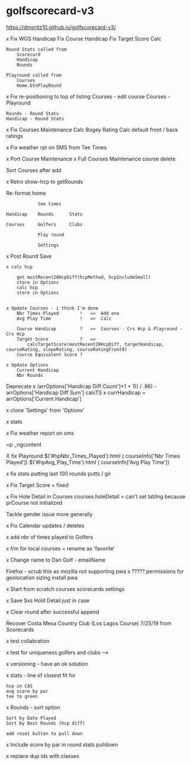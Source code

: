 # golfscorecard-v3
 
https://dmoritz10.github.io/golfscorecard-v3/


x Fix WGS Handicap
    Fix Course Handicap 
    Fix Target Score Calc

    Round Stats called from 
        Scorecard
        Handicap
        Rounds

    Playround called from
        Courses
        Home.btnPlayRound

x Fix re-positioning to top of listing
    Courses - edit course
    Courses - Playround

    Rounds - Round Stats
    Handicap - Round Stats

x Fix Courses Maintenance
    Calc Bogey Rating
    Calc default front / back ratings

x Fix weather rpt on SMS from Tee Times

x Port Course Maintenance
    x Full Courses Maintenance
    course delete

Sort Courses after add

x Retro show-hcp to getRounds

Re-format home

                tee times

    Handicap	Rounds		Stats

    Courses		Golfers		Clubs

                Play round

                Settings 

x Post Round Save

    x calc hcp

        get mostRecent20HcpDiff(hcpMethod, hcpIncludeSmall)
        store in Options
        calc hcp
        store in Options


    x Update Courses - i think I'm done
        Nbr Times Played        !	=>  Add one
        Avg Play Time	        !   =>  Calc
        
        Course Handicap	        ?   =>  Courses - Crs Hcp & Playround - Crs Hcp
        Target Score	        ?   =>  
            calcTargetScore(mostRecent20HcpDiff, targetHandicap, courseRating, slopeRating, courseRatingFront9)
        Course Equivalent Score ?

    x Update Options
        Current Handicap
        Nbr Rounds

Deprecate
    x (arrOptions['Handicap Diff Count']*1 + 1)) / .96) - arrOptions['Handicap Diff Sum']
    calcTS
    x currHandicap = arrOptions['Current Handicap']

x clone 'Settings' from 'Options'


x stats


x Fix weather report on sms

</a></div></div><p _ngcontent-sc271="">
</a></div ></div > <p _ngcontent

X fix Playround 
      $('#hpNbr_Times_Played').html ( courseInfo['Nbr Times Played'])
      $('#hpAvg_Play_Time').html ( courseInfo['Avg Play Time'])


x fix stats putting
    last 100 rounds putts / gir

x Fix Target Score = fixed

x Fix Hole Detail in Courses 
    courses.holeDetail = can't set lat/lng because prCourse not initialized

Tackle gender issue more generally

x Fix Calendar updates / deletes

x add nbr of times played to Golfers

x f/m for local courses = rename as 'favorite'

x Change name to Dan Golf - emailName


Firefox - scrub this as mozilla not supporting pwa s ?????
    permissions for geolocation
    sizing
    install pwa

x Start from scratch
    courses
    scorecards
    settings

x Save Sxs Hold Detail just in case

x Clear round after successful append

Recover Costa Mesa Country Club  (Los Lagos Course)	7/25/19  from Scorecards

x test collabration

x test for uniqueness golfers and clubs -->

x versioning - have an ok solution

x stats - line of closest fit for 

    hcp in CAS
    avg score by par
    tee to green

x Rounds - sort option

    Sort by Date Played
    Sort by Best Rounds (hcp diff)

    add reset button to pull down

x Include score by par in round stats pulldown

x replace dup ids with classes


